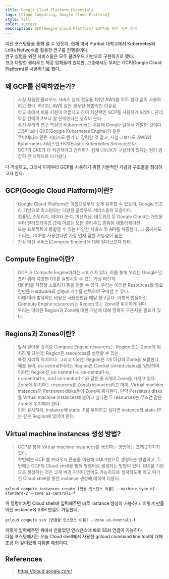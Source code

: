 ```yaml
---
title: Google Cloud Platform Essentials
tags: [Cloud Computing, Google Cloud Platform]
style: fill
color: success
description: GCP(Google Cloud Platform) 입문자를 위한 기본 지식
---
```


이전 포스팅들을 통해 알 수 있듯이, 현재 미국 Purdue 대학교에서 Kubernetes와 LoRa Network를 활용한 연구를 진행중이다.  
연구 실험을 위한 서비스들은 모두 클라우드 기반으로 구현하기로 했다.   
크고 다양한 클라우드 제공 업체들이 있지만, 그중에서도 우리는 GCP(Google Cloud Platform)을 사용하기로 했다.  

## 왜 GCP를 선택하였는가?
> 사실 처음엔 클라우드 서비스 업체 점유율 1위인 AWS를 아무 생각 없이 사용하려고 했다. 하지만, AWS 같은 경우엔 복합적인 이유로  
학교 측에서 비용 지원이 어렵다고 하여 차선택인 GCP를 사용하게 되었다. 근데, 막상 선택하고보니 잘 선택했다는 생각이 든다.  
우선 우리의 연구 핵심인 Kubernetes는 처음에 Google 팀에서 개발한 것이다. 그렇다보니 GKE(Google Kubernetes Engine)와 같은   
쿠버네티스 관련 서비스도 뭔가 더 강력할 것 같고, 사실 그보다도 AWS의 Kubernetes 서비스인 EKS(Elastic Kubernetes Service)보다  
GCP의 GKE가 더 직관적이고 관리하기 쉽게 UI/UX가 구성되어 있다는 점이 굉장히 큰 매력으로 다가왔다.

다 각설하고, 그래서 이제부터 GCP를 사용하기 위한 기본적인 개념과 구조들을 정리하고자 한다.

## GCP(Google Cloud Platform)이란?
> Google Cloud Platform은 이름으로부터 쉽게 유추할 수 있듯이, Google 인프라 기반으로 호스팅되는 다양한 클라우드 서비스들의 모음이다.  
컴퓨팅, 스토리지, 데이터 분석, 머신러닝, 네트워킹 등 Google Cloud는 개인용부터 엔터프라이즈 급에 이르는 모든 클라우드 컴퓨팅 애플리케이션   
또는 프로젝트에 통합할 수 있는 다양한 서비스 및 API를 제공한다. 그 중에서도 우리는, GCP를 사용한다면 가장 먼저 접할 가능성이 높은   
가상 머신 서비스(Compute Engine)에 대해 알아보고자 한다.

## Compute Engine이란?
> GCP 내 Compute Engine이라는 서비스가 있다. 이를 통해 우리는 Google 인프라 위에 다양한 OS를 실행시킬 수 있는 가상 머신과   
데이터를 저장할 스토리지 등을 만들 수 있다. 우리는 이러한 Resources를 필요한만큼 Hardware의 성능과 개수를 선택하여 구매할 수 있다.   
이에 따라 발생하는 비용은 사용한만큼 매달 청구된다. 이렇게 만들어진 Compute Engine resources는 Region 또는 Zone에 위치하게 된다.   
우리는 이러한 Region과 Zone에 대한 개념에 대해 명확히 구분지을 필요가 있다.

## Regions과 Zones이란?
> 앞서 알아본 것처럼 Compute Engine resources는 Region 또는 Zone에 위치하게 되는데, Region은 resources를 실행할 수 있는  
특정 지리적 위치이다. 그리고 이러한 Region은 1개 이상의 Zone을 포함한다.  
예를 들어, us-central1이라는 Region은 Central United states를 담당하며 이러한 Region은 us-central1-a, us-central1-b,  
us-central1-c, and us-central1-f 와 같은 총 4개의 Zone을 가지고 있다.  
Zone에 위치하는 resources를 Zonal resources라고 하며, Virtual machine instances와 Persistent disks들이 Zone에 위치한다.
만약 Persistent disks를 Virtual machine instances에 붙이고 싶다면 두 resources는 무조건 같은 Zone에 위치해야 한다.  
이와 유사하게, instance에 static IP를 부여하고 싶다면 instance와 static IP는 같은 Region에 있어야 한다.

## Virtual machine instances 생성 방법?
> GCP를 통해 Virtual machine instances를 생성하는 방법에는 크게 2가지가 있다.  
첫번째는 GCP 웹 브라우저 콘솔을 이용해 GUI기반으로 생성하는 방법이고, 두번째는 GCP의 Cloud shell을 통해 명령어로 생성하는 방법이 있다.
GUI를 기반으로 생성하는 것은 크게 배경 지식이 없어도 가능하므로 생략하도록 하고 여기선 Cloud shell을 통한 instance 생성에 대하여 다룬다.
 
```
gcloud compute instances create [만들 인스턴스 이름] --machine-type n1-standard-2 --zone us-central1-f 
```
위 명령어처럼 Cloud shell에 입력해주면 바로 instance 생성이 가능하다. 이렇게 만들어진 instance에 SSH 연결도 가능한데,
```
gcloud compute ssh [연결할 인스턴스 이름] --zone us-central1-f
```
이렇게 입력해주면 위에서 만들었던 인스턴스에 바로 SSH 연결이 가능하다.  
다음 포스팅에서는 오늘 Cloud shell에서 사용한 gcloud command line tool에 대해 조금 더 깊이있게 다뤄볼 예정이다.

## References
> https://cloud.google.com/  